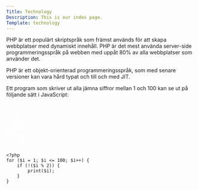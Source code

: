 ```yaml
---
Title: Technology
Description: This is our index page.
Template: technology
---
```


<main class="tech-main2">
    <div class="tech-body-text"><p>PHP är ett populärt skriptspråk som främst används för att skapa webbplatser med dynamiskt innehåll. PHP är det mest använda server-side programmeringsspråk på webben med uppåt 80% av alla webbplatser som använder det.

PHP är ett objekt-orienterad programmeringsspråk, som med senare versioner kan vara hård typat och till och med JIT.

Ett program som skriver ut alla jämna siffror mellan 1 och 100 kan se ut på följande sätt i JavaScript:</p>
    </div>
    <div class="tech-sidebar css-block2"><a style="color: white; text-decoration:none;" href="%base_url%?technology/css">CSS</a></div>
    <div class="tech-sidebar git-block2"><a style="color: white; text-decoration:none;" href="%base_url%?technology/git">GIT</a></div>
    <div class="tech-sidebar html-block2"><a style="color: white; text-decoration:none;" href="%base_url%?technology/html">HTML</a></div>
    <div class="tech-sidebar js-block2"><a style="color: white; text-decoration:none;" href="%base_url%?technology/javascript">JAVASCRIPT</a></div>
    <div class="tech-sidebar php-block2"><a style="color: white; text-decoration:none;" href="%base_url%?technology/php">PHP</a></div>
    <div class="tech-sidebar python-block2"><a style="color: white; text-decoration:none;" href="%base_url%?technology/python">PYTHON</a></div>
    <div class="tech-sidebar sqlite-block2"><a style="color: white; text-decoration:none;" href="%base_url%?technology/sqlite">SQLITE</a></div>
</main>
<pre><code class="box-text">&#60;?php
for ($i = 1; $i &#60;= 100; $i++) {
    if (!($i % 2)) {
        print($i);
    }
}
</code></pre>

